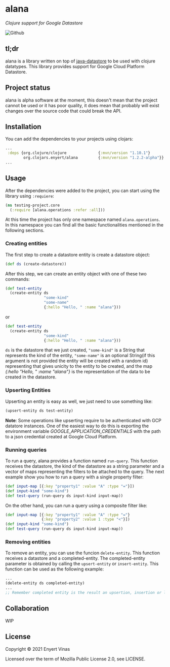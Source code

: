 # alana

_Clojure support for Google Datastore_

![Github](https://github.com/kno3comma14/alana/actions/workflows/clojure.yml/badge.svg?style=svg)

## tl;dr

alana is a library written on top of [java-datastore](https://github.com/googleapis/java-datastore)
to be used with clojure datatypes. This library provides support for Google Cloud Platform Datastore.

## Project status

alana is alpha software at the moment, this doesn't mean that the project cannot be used or it has
poor quality, it does mean that probably will exist changes over the source code that could break the API.

## Installation

You can add the dependencies to your projects using clojars:

```clojure
...
 :deps {org.clojure/clojure              {:mvn/version "1.10.1"}
        org.clojars.enyert/alana         {:mvn/version "1.2.2-alpha"}}
...                                          
```

## Usage

After the dependencies were added to the project, you can start using the library using ```:requiere```:

```clojure
(ns testing-project.core
  (:require [alana.operations :refer :all]))
```

At this time the project has only one namespace named ```alana.operations```. In this namespace
you can find all the basic functionalities mentioned in the following sections.

### Creating entities

The first step to create a datastore entity is create a datastore object:

```clojure
(def ds (create-datastore))
```

After this step, we can create an entity object with one of these two commands:

```clojure
(def test-entity 
  (create-entity ds 
                 "some-kind" 
                 "some-name" 
                 {:hello "Hello, " :name "alana"}))
```

or

```clojure
(def test-entity 
  (create-entity ds 
                 "some-kind" 
                 {:hello "Hello, " :name "alana"}))
```

```ds``` is the datastore that we just created, ```"some-kind"``` is a String that represents the kind of the entity,
```"some-name"``` is an optional String(if this argument is not provided the entity will be created with a random id) 
representing that gives unicity to the entity to be created, and the map *{:hello "Hello, " :name "alana"}* 
is the representation of the data to be created in the datastore.


### Upserting Entities

Upserting an entity is easy as well, we just need to use something like:
```clojure
(upsert-entity ds test-entity)
```

**Note**: Some operations like upserting require to be authenticated with GCP datatore instances. One of the easiest way
to do this is exporting the environment variable *GOOGLE_APPLICATION_CREDENTIALS* with the path to a json credential created
at Google Cloud Platform.

### Running queries

To run a query, alana provides a function named ```run-query```. This function receives the datastore, the kind of 
the datastore as a string parameter and a vector of maps representing the filters to be attached to the query. The next example 
show you how to run a query with a single property filter:

```clojure
(def input-map [{:key "property1" :value "A" :type "="}])
(def input-kind "some-kind")
(def test-query (run-query ds input-kind input-map))
```

On the other hand, you can run a query using a composite filter like:

```clojure
(def input-map [{:key "property1" :value "A" :type "="}
                {:key "property2" :value 1 :type "<"}])
(def input-kind "some-kind")
(def test-query (run-query ds input-kind input-map))
```


### Removing entities

To remove an entity, you can use the funcion ```delete-entity```. This function receives a datastore and a completed-entity.
The completed-entity parameter is obtained by calling the ```upsert-entity``` or ```insert-entity```. This function can be used
as the following example:

```clojure
...
(delete-entity ds completed-entity)
...
;; Remember completed entity is the result an upsertion, insertion or lookup entity
```
## Collaboration

WIP

## License

Copyright &copy; 2021 Enyert Vinas

Licensed over the term of Mozilla Public License 2.0, see LICENSE.
